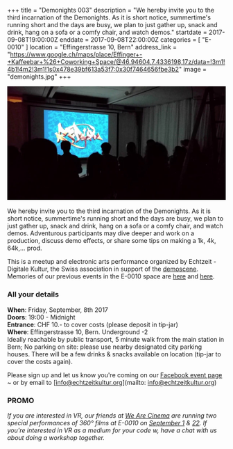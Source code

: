 +++
title = "Demonights 003"
description = "We hereby invite you to the third incarnation of the Demonights. As it is short notice, summertime's running short and the days are busy,  we plan to just gather up, snack and drink, hang on a sofa or a comfy chair, and watch demos."
startdate = 2017-09-08T19:00:00Z
enddate = 2017-09-08T22:00:00Z
categories = [ "E-0010" ]
location = "Effingerstrasse 10, Bern"
address_link = "https://www.google.ch/maps/place/Effinger+-+Kaffeebar+%26+Coworking+Space/@46.94604,7.4336198,17z/data=!3m1!4b1!4m2!3m1!1s0x478e39bf613a53f7:0x30f7464656fbe3b2"
image = "demonights.jpg"
+++

![Demonights](demonights.jpg)

We hereby invite you to the third incarnation of the Demonights. As it is short notice, summertime's running short and the days are busy,  we plan to just gather up, snack and drink, hang on a sofa or a comfy chair, and watch demos. Adventurous participants may dive deeper and work on a production, discuss demo effects, or share some tips on making a 1k, 4k, 64k,... prod.

This is a meetup and electronic arts performance organized by Echtzeit - Digitale Kultur, the Swiss association in support of the [demoscene](https://en.wikipedia.org/wiki/Demoscene). Memories of our previous events in the E-0010 space are [here](http://showmethedemo.buenz.li/) and [here](https://www.facebook.com/demodays).

### All your details
**When**: Friday, September, 8th 2017  
**Doors**: 19:00 - Midnight  
**Entrance**: CHF 10.- to cover costs (please deposit in tip-jar)  
**Where**: Effingerstrasse 10, Bern. Underground -2  
Ideally reachable by public transport, 5 minute walk from the main station in Bern; No parking on site: please use nearby designated city parking houses.
There will be a few drinks & snacks available on location (tip-jar to cover the costs again).

Please sign up and let us know you're coming on our [Facebook event page](https://m.facebook.com/events/1882487658744186) ~ or by email to [info@echtzeitkultur.org](mailto: info@echtzeitkultur.org)

### PROMO
*If you are interested in VR, our friends at [We Are Cinema](http://wearecinema.ch/) are running two special performances of 360° films at E-0010 on [September 1](https://www.effinger.ch/events/100131/) & [22](https://www.effinger.ch/events/100132/). If you're interested in VR as a medium for your code w, have a chat with us about doing a workshop together.*
